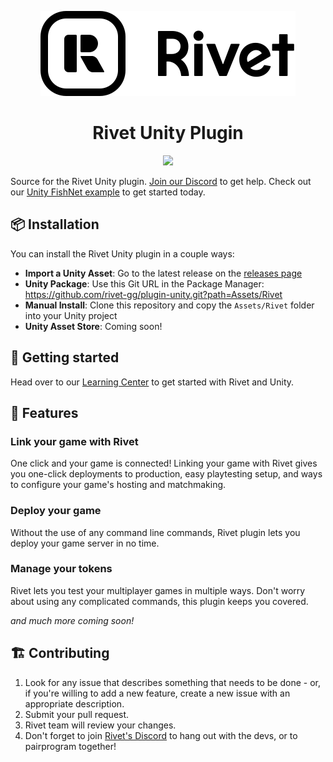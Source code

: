 <p align="center">
    <picture>
        <source media="(prefers-color-scheme: dark)" srcset="Assets/Rivet/Editor/Images/icon-text-white.svg">
        <img src="Assets/Rivet/Editor/Images/icon-text-black.svg">
    </picture>
</p>
<h1 align="center">Rivet Unity Plugin</h1>
<p align="center">
    <a href="https://rivet.gg/discord"><img src="https://img.shields.io/discord/822914074136018994"></a>
</p>

Source for the Rivet Unity plugin. [Join our
Discord](https://discord.gg/aXYfyNxYVn) to get help. Check out our [Unity
FishNet
example](https://github.com/rivet-gg/examples/tree/main/unity/tanks-fishnet) to
get started today.

## 📦 Installation

You can install the Rivet Unity plugin in a couple ways:

- **Import a Unity Asset**: Go to the latest release on the [releases
  page](https://github.com/rivet-gg/plugin-unity/releases)
- **Unity Package**: Use this Git URL in the Package Manager:
  https://github.com/rivet-gg/plugin-unity.git?path=Assets/Rivet
- **Manual Install**: Clone this repository and copy the `Assets/Rivet` folder
  into your Unity project
- **Unity Asset Store**: Coming soon!

## 🚀 Getting started

Head over to our [Learning Center](https://rivet.gg/learn/unity) to get started
with Rivet and Unity.

## 🧐 Features

### Link your game with Rivet

One click and your game is connected! Linking your game with Rivet gives you
one-click deployments to production, easy playtesting setup, and ways to
configure your game's hosting and matchmaking.  

### Deploy your game

Without the use of any command line commands, Rivet plugin lets you deploy your
game server in no time.

### Manage your tokens

Rivet lets you test your multiplayer games in multiple ways. Don't worry about
using any complicated commands, this plugin keeps you covered.

_and much more coming soon!_

## 🏗️ Contributing

1. Look for any issue that describes something that needs to be done - or, if
   you're willing to add a new feature, create a new issue with an appropriate
   description.
2. Submit your pull request.
3. Rivet team will review your changes.
4. Don't forget to join [Rivet's Discord](https://rivet.gg/discord) to hang out
   with the devs, or to pairprogram together!
